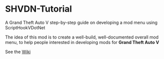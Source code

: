 # SHVDN-Tutorial
A Grand Theft Auto V step-by-step guide on developing a mod menu using ScriptHookVDotNet 

The idea of this mod is to create a well-build, well-documented overall mod menu, to help people interested in developing mods for **Grand Theft Auto V**

See the [Wiki](https://github.com/KimonoBoy/SHVDN-Tutorial/wiki)
